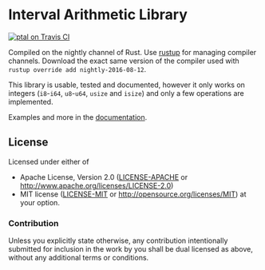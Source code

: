 Interval Arithmetic Library
===========================

[![ptal on Travis CI][travis-image]][travis]

[travis-image]: https://travis-ci.org/ptal/intervallum.png
[travis]: https://travis-ci.org/ptal/intervallum


Compiled on the nightly channel of Rust. Use [rustup](www.rustup.rs) for managing compiler channels. Download the exact same version of the compiler used with `rustup override add nightly-2016-08-12`.

This library is usable, tested and documented, however it only works on integers (`i8`-`i64`, `u8`-`u64`, `usize` and `isize`) and only a few operations are implemented.

Examples and more in the [documentation](http://hyc.io/intervallum).

## License

Licensed under either of
 * Apache License, Version 2.0 ([LICENSE-APACHE](LICENSE-APACHE) or http://www.apache.org/licenses/LICENSE-2.0)
 * MIT license ([LICENSE-MIT](LICENSE-MIT) or http://opensource.org/licenses/MIT)
at your option.

### Contribution

Unless you explicitly state otherwise, any contribution intentionally submitted for inclusion in the work by you shall be dual licensed as above, without any additional terms or conditions.
